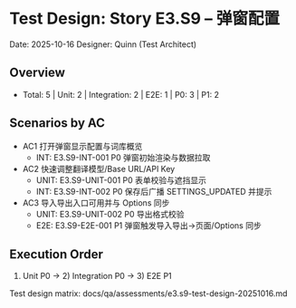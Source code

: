 # Test Design: Story E3.S9 – 弹窗配置

Date: 2025-10-16
Designer: Quinn (Test Architect)

## Overview
- Total: 5 | Unit: 2 | Integration: 2 | E2E: 1 | P0: 3 | P1: 2

## Scenarios by AC
- AC1 打开弹窗显示配置与词库概览
  - INT: E3.S9-INT-001 P0 弹窗初始渲染与数据拉取
- AC2 快速调整翻译模型/Base URL/API Key
  - UNIT: E3.S9-UNIT-001 P0 表单校验与遮挡显示
  - INT:  E3.S9-INT-002 P0 保存后广播 SETTINGS_UPDATED 并提示
- AC3 导入导出入口可用并与 Options 同步
  - UNIT: E3.S9-UNIT-002 P0 导出格式校验
  - E2E:  E3.S9-E2E-001 P1 弹窗触发导入导出→页面/Options 同步

## Execution Order
1) Unit P0 → 2) Integration P0 → 3) E2E P1

Test design matrix: docs/qa/assessments/e3.s9-test-design-20251016.md
